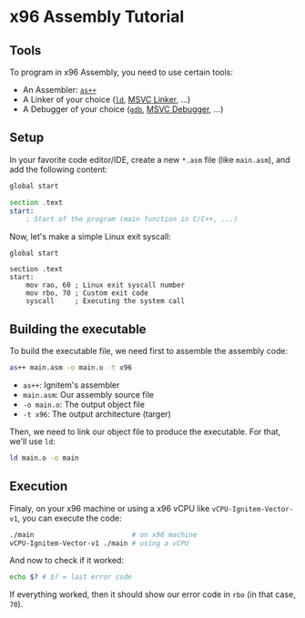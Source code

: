 # x96 Assembly Tutorial

## Tools

To program in x96 Assembly, you need to use certain tools:

- An Assembler: [`as++`](https://github.com/Ignitem/aspp/)
- A Linker of your choice ([`ld`](https://www.gnu.org/software/binutils/), [MSVC Linker](https://visualstudio.microsoft.com/fr/downloads/#build-tools-for-visual-studio-2022), ...)
- A Debugger of your choice ([`gdb`](https://www.gnu.org/software/gdb/), [MSVC Debugger](https://visualstudio.microsoft.com/fr/downloads/#build-tools-for-visual-studio-2022), ...)

## Setup

In your favorite code editor/IDE, create a new `*.asm` file (like `main.asm`), and add the following content:

```asm title="main.asm"
global start

section .text
start:
    ; Start of the program (main function in C/C++, ...)
```

Now, let's make a simple Linux exit syscall:

```ams title="main.asm" {5-7}
global start

section .text
start:
    mov rao, 60 ; Linux exit syscall number
    mov rbo, 70 ; Custom exit code
    syscall     ; Executing the system call
```

## Building the executable

To build the executable file, we need first to assemble the assembly code:

```sh
as++ main.asm -o main.o -t x96
```

- `as++`: Ignitem's assembler
- `main.asm`: Our assembly source file
- `-o main.o`: The output object file
- `-t x96`: The output architecture (targer)

Then, we need to link our object file to produce the executable. For that, we'll use `ld`:

```sh
ld main.o -o main
```

## Execution

Finaly, on your x96 machine or using a x96 vCPU like `vCPU-Ignitem-Vector-v1`, you can execute the code:

```sh
./main                        # on x96 machine
vCPU-Ignitem-Vector-v1 ./main # using a vCPU
```

And now to check if it worked:

```sh
echo $? # $? = last error code
```

If everything worked, then it should show our error code in `rbo` (in that case, `70`).